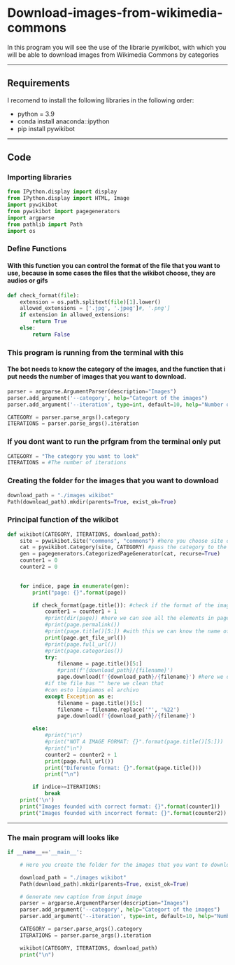# Download-images-from-wikimedia-commons
In this program you will see the use of the librarie pywikibot, with which you will be able to download images from Wikimedia Commons by categories

---
## Requirements 

I recomend to install the following libraries in the following order:

- python = 3.9
- conda install anaconda::ipython
- pip install pywikibot

---
## Code
### Importing libraries 
```python
from IPython.display import display
from IPython.display import HTML, Image
import pywikibot
from pywikibot import pagegenerators
import argparse
from pathlib import Path
import os
```

### Define Functions
#### With this function you can control the format of the file that you want to use, because in some cases the files that the wikibot choose, they are audios or gifs
```python
def check_format(file):
    extension = os.path.splitext(file)[1].lower()
    allowed_extensions = ['.jpg', '.jpeg']#, '.png']
    if extension in allowed_extensions:
        return True
    else:
        return False
```

###  This program is running from the terminal with this
#### The bot needs to know the category of the images, and the function that i put needs the number of images that you want to download. 
```python
parser = argparse.ArgumentParser(description="Images")
parser.add_argument('--category', help="Categort of the images") 
parser.add_argument('--iteration', type=int, default=10, help="Number of the images")

CATEGORY = parser.parse_args().category 
ITERATIONS = parser.parse_args().iteration 
```
### If you dont want to run the prfgram from the terminal only put
```python
CATEGORY = "The category you want to look"
ITERATIONS = #The number of iterations 
```

### Creating the folder for the images that you want to download 
```python
download_path = "./images wikibot"
Path(download_path).mkdir(parents=True, exist_ok=True)
```

### Principal function of the wikibot

```python
def wikibot(CATEGORY, ITERATIONS, download_path): 
    site = pywikibot.Site("commons", "commons") #here you choose site of wikimedia commons, you can use others
    cat = pywikibot.Category(site, CATEGORY) #pass the category to the bot
    gen = pagegenerators.CategorizedPageGenerator(cat, recurse=True)
    counter1 = 0
    counter2 = 0
    

    for indice, page in enumerate(gen):
        print("page: {}".format(page))

        if check_format(page.title()): #check if the format of the image is correct
            counter1 = counter1 + 1
            #print(dir(page)) #here we can see all the elements in page
            #print(page.permalink()) 
            #print(page.title()[5:]) #with this we can know the name of the image
            print(page.get_file_url()) 
            #print(page.full_url())
            #print(page.categories())
            try:
                filename = page.title()[5:]
                #print(f'{download_path}/{filename}')
                page.download(f'{download_path}/{filename}') #here we download the image
            #if the file has "" here we clean that
            #con esto limpiamos el archivo
            except Exception as e:
                filename = page.title()[5:]
                filename = filename.replace('"', '%22')
                page.download(f'{download_path}/{filename}')

        else: 
            #print("\n")
            #print("NOT A IMAGE FORMAT: {}".format(page.title()[5:]))
            #print("\n")
            counter2 = counter2 + 1
            print(page.full_url())
            print("Diferente format: {}".format(page.title()))
            print("\n")

        if indice>=ITERATIONS:
            break
    print('\n')
    print("Images founded with correct format: {}".format(counter1))
    print("Images founded with incorrect format: {}".format(counter2))
```
---
### The main program will looks like

```python
if __name__=='__main__':

    # Here you create the folder for the images that you want to download 

    download_path = "./images wikibot"
    Path(download_path).mkdir(parents=True, exist_ok=True)  

    # Generate new caption from input image
    parser = argparse.ArgumentParser(description="Images")
    parser.add_argument('--category', help="Categort of the images")
    parser.add_argument('--iteration', type=int, default=10, help="Number of the images")

    CATEGORY = parser.parse_args().category
    ITERATIONS = parser.parse_args().iteration 

    wikibot(CATEGORY, ITERATIONS, download_path)
    print("\n")
```
